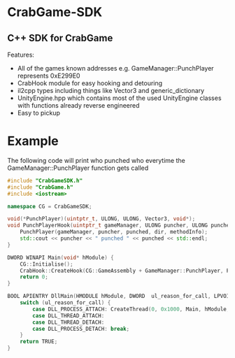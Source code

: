 # CrabGame-SDK
## C++ SDK for CrabGame

Features:
 - All of the games known addresses e.g. GameManager::PunchPlayer represents 0xE299E0
 - CrabHook module for easy hooking and detouring
 - il2cpp types including things like Vector3 and generic_dictionary
 - UnityEngine.hpp which contains most of the used UnityEngine classes with functions already reverse engineered
 - Easy to pickup

# Example
The following code will print who punched who everytime the GameManager::PunchPlayer function gets called
```cpp
#include "CrabGameSDK.h"
#include "CrabGame.h"
#include <iostream>

namespace CG = CrabGameSDK;

void(*PunchPlayer)(uintptr_t, ULONG, ULONG, Vector3, void*);
void PunchPlayerHook(uintptr_t gameManager, ULONG puncher, ULONG punched, Vector3 dir, void* methodInfo) {
    PunchPlayer(gameManager, puncher, punched, dir, methodInfo);
    std::cout << puncher << " punched " << punched << std::endl;
}

DWORD WINAPI Main(void* hModule) {
    CG::Initialise();
    CrabHook::CreateHook(CG::GameAssembly + GameManager::PunchPlayer, PunchPlayerHook, &PunchPlayer, true);
    return 0;
}

BOOL APIENTRY DllMain(HMODULE hModule, DWORD  ul_reason_for_call, LPVOID lpReserved ) {
    switch (ul_reason_for_call) {
        case DLL_PROCESS_ATTACH: CreateThread(0, 0x1000, Main, hModule, 0, 0);
        case DLL_THREAD_ATTACH:
        case DLL_THREAD_DETACH:
        case DLL_PROCESS_DETACH: break;
    }
    return TRUE;
}
```
